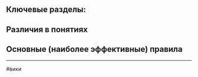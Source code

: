 ## Ключевые разделы:

## Различия в понятиях 

## Основные (наиболее эффективные) правила 

---
#вики 